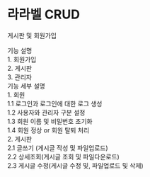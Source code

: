 <h1> 라라벨 CRUD</h1>
<p>게시판 및 회원가입</p>
<p> 
    기능 설명 <br>
    1. 회원가입 <br>
    2. 게시판 <br>
    3. 관리자 <br>
    기능 세부 설명 <br>
    1. 회원 <br>
    1.1 로그인과 로그인에 대한 로그 생성 <br>
    1.2 사용자와 관리자 구분 설정 <br>
    1.3 회원 이름 및 비밀번호 초기화 <br>
    1.4 회원 정상 or 회원 탈퇴 처리 <br>
    2. 게시판 <br>
    2.1 글쓰기 (게시글 작성 및 파일업로드) <br>
    2.2 상세조회(게시글 조회 및 파일다운로드) <br>
    2.3 게시글 수정(게시글 수정 및, 파일업로드 및 삭제) <br>
</p>
